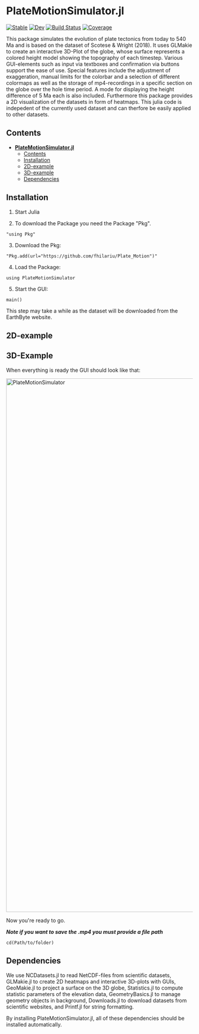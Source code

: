 # PlateMotionSimulator.jl

[![Stable](https://img.shields.io/badge/docs-stable-blue.svg)](https://fhilariu.github.io/PlateMotionSimulator.jl/stable/)
[![Dev](https://img.shields.io/badge/docs-dev-blue.svg)](https://fhilariu.github.io/PlateMotionSimulator.jl/dev/)
[![Build Status](https://github.com/fhilariu/PlateMotionSimulator.jl/actions/workflows/CI.yml/badge.svg?branch=master)](https://github.com/fhilariu/PlateMotionSimulator.jl/actions/workflows/CI.yml?query=branch%3Amaster)
[![Coverage](https://codecov.io/gh/fhilariu/PlateMotionSimulator.jl/branch/master/graph/badge.svg)](https://codecov.io/gh/fhilariu/PlateMotionSimulator.jl)


This package simulates the evolution of plate tectonics from today to 540 Ma and is based on the dataset of Scotese & Wright (2018). It uses GLMakie to create an interactive 3D-Plot of the globe, whose surface represents a colored height model showing the topography of each timestep. Various GUI-elements such as input via textboxes and confirmation via buttons support the ease of use. Special features include the adjustment of exaggeration, manual limits for the colorbar and a selection of different colormaps as well as the storage of mp4-recordings in a specific section on the globe over the hole time period. A mode for displaying the height difference of 5 Ma each is also included. Furthermore this package provides a 2D visualization of the datasets in form of heatmaps. This julia code is indepedent of the currently used dataset and can therfore be easily applied to other datasets.


## Contents
- **[PlateMotionSimulator.jl](#platemotionsimulator)**
  - [Contents](#contents)
  - [Installation](#installation)
  - [2D-example](#2D-example)
  - [3D-example](#3D-example)
  - [Dependencies](#dependencies)

## Installation
1. Start Julia

2. To download the Package you need the Package "Pkg". 
```
"using Pkg"
```
3. Download the Pkg:
```
"Pkg.add(url="https://github.com/fhilariu/Plate_Motion")"
```
4. Load the Package:
```
using PlateMotionSimulator
```
5. Start the GUI:
```
main()
```
This step may take a while as the dataset will be downloaded from the EarthByte website.

## 2D-example




## 3D-Example
When everything is ready the GUI should look like that:

<img width="1440" alt="PlateMotionSimulator" src="https://github.com/user-attachments/assets/466b4b7c-491b-461e-b406-1fec2042e0c8" />

Now you're ready to go. 

******_Note if you want to save the .mp4 you must provide a file path_******
```
cd(Path/to/folder)
```

## Dependencies
We use NCDatasets.jl to read NetCDF-files from scientific datasets, GLMakie.jl to create 2D heatmaps and interactive 3D-plots with GUIs, GeoMakie.jl to project a surface on the 3D globe, Statistics.jl to compute statistic parameters of the elevation data, GeometryBasics.jl to manage geometry objects in background, Downloads.jl to download datasets from scientific websites, and Printf.jl for string formatting.

By installing PlateMotionSimulator.jl, all of these dependencies should be installed automatically.






